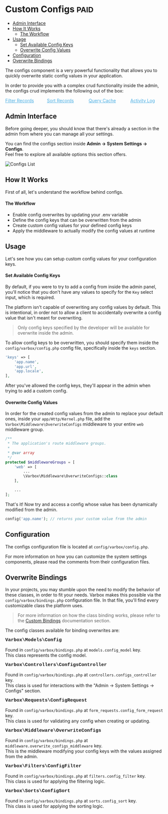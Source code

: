 <h1>Custom Configs <small class="paid">PAID</small></h1>

- [Admin Interface](#admin-interface)
- [How It Works](#how-it-works)
    - [The Workflow](#the-workflow)
- [Usage](#usage)
    - [Set Available Config Keys](#set-available-config-keys)
    - [Overwrite Config Values](#overwrite-config-values)
- [Configuration](#configuration)
- [Overwrite Bindings](#overwrite-bindings)

The configs component is a very powerful functionality that allows you to quickly overwrite static config values in your application.

In order to provide you with a complex crud functionality inside the admin, the configs crud implements the following out of the box:

<style>
    #available-filter-operators-list > p {
        column-count: 4; -moz-column-count: 4; -webkit-column-count: 4;
        column-gap: 2em; -moz-column-gap: 2em; -webkit-column-gap: 2em;
    }

    #available-filter-operators-list a {
        display: block;
        color: #4AAEE3;
    }
</style>
<div id="available-filter-operators-list" markdown="1">

[Filter Records](/docs/{{version}}/filter-records)
[Sort Records](/docs/{{version}}/sort-records)
[Query Cache](/docs/{{version}}/query-cache)
[Activity Log](/docs/{{version}}/activity-log)

</div>

<a name="admin-interface"></a>
## Admin Interface

Before going deeper, you should know that there's already a section in the admin from where you can manage all your settings.

You can find the configs section inside **Admin -> System Settings -> Configs**.   
Feel free to explore all available options this section offers.

![Configs List](/docs/{{version}}/configs-list.png)

<a name="how-it-works"></a>
## How It Works

First of all, let's understand the workflow behind configs.

<a name="the-configs-workflow"></a>
#### The Workflow

- Enable config overwrites by updating your .env variable
- Define the config keys that can be overwritten from the admin
- Create custom config values for your defined config keys
- Apply the middleware to actually modify the config values at runtime

<a name="usage"></a>
## Usage

Let's see how you can setup custom config values for your configuration keys.

<a name="set-available-config-keys"></a>
#### Set Available Config Keys

By default, if you were to try to add a config from inside the admin panel, you'll notice that you don't have any values to specify for the `Key` select input, which is required.

The platform isn't capable of overwriting any config values by default. This is intentional, in order not to allow a client to accidentally overwrite a config value that isn't meant for overwriting.

> Only config keys specified by the developer will be available for overwrite inside the admin.

To allow config keys to be overwritten, you should specify them inside the `config/varbox/config.php` config file, specifically inside the `keys` section.

```php
'keys' => [
    'app.name',
    'app.url',
    'app.locale',
],
```

After you've allowed the config keys, they'll appear in the admin when trying to add a custom config.

<a name="overwrite-config-values"></a>
#### Overwrite Config Values

In order for the created config values from the admin to replace your default ones, inside your `app/Http/Kernel.php` file, add the `Varbox\Middleware\OverwriteConfigs` middleware to your entire `web` middleware group.

```php
/**
 * The application's route middleware groups.
 *
 * @var array
 */
protected $middlewareGroups = [
    'web' => [
        ...
        \Varbox\Middleware\OverwriteConfigs::class
    ],

    ...
];
```

That's it! Now try and access a config whose value has been dynamically modified from the admin.

```php
config('app.name'); // returns your custom value from the admin
```

<a name="configuration"></a>
## Configuration

The configs configuration file is located at `config/varbox/config.php`.

For more information on how you can customize the system settings components, please read the comments from their configuration files.

<a name="overwrite-bindings"></a>
## Overwrite Bindings

In your projects, you may stumble upon the need to modify the behavior of these classes, in order to fit your needs.
Varbox makes this possible via the `config/varbox/bindings.php` configuration file. In that file, you'll find every customizable class the platform uses.

> For more information on how the class binding works, please refer to the [Custom Bindings](/docs/{{version}}/custom-bindings) documentation section.

<style>
    p.overwrite-class {
        display: block;
        font-family: SFMono-Regular,Menlo,Monaco,Consolas,Liberation Mono,Courier New,monospace;
        font-weight: 600;
        font-size: 15px;
        margin: 0;
    }
</style>

The config classes available for binding overwrites are:

<p class="overwrite-class">Varbox\Models\Config</p>

Found in `config/varbox/bindings.php` at `models.config_model` key.   
This class represents the config model.

<p class="overwrite-class">Varbox\Controllers\ConfigsController</p>

Found in `config/varbox/bindings.php` at `controllers.configs_controller` key.   
This class is used for interactions with the "Admin -> System Settings -> Configs" section.

<p class="overwrite-class">Varbox\Requests\ConfigRequest</p>

Found in `config/varbox/bindings.php` at `form_requests.config_form_request` key.   
This class is used for validating any config when creating or updating.

<p class="overwrite-class">Varbox\Middleware\OverwriteConfigs</p>

Found in `config/varbox/bindings.php` at `middleware.overwrite_configs_middleware` key.   
This is the middleware modifying your config keys with the values assigned from the admin.

<p class="overwrite-class">Varbox\Filters\ConfigFilter</p>

Found in `config/varbox/bindings.php` at `filters.config_filter` key.   
This class is used for applying the filtering logic.

<p class="overwrite-class">Varbox\Sorts\ConfigSort</p>

Found in `config/varbox/bindings.php` at `sorts.config_sort` key.   
This class is used for applying the sorting logic.

